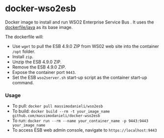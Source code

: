 docker-wso2esb
===================

Docker image to install and run WSO2 Enterprise Service Bus . It uses the [dockerfile/java](https://index.docker.io/u/dockerfile/java/) as its base image.


The dockerfile will:

* Use `wget` to pull the ESB 4.9.0 ZIP from WS02 web site into the container `/opt` folder.
* Install `zip`.
* Unzip the ESB 4.9.0 ZIP.
* Remove the ESB 4.9.0 ZIP.
* Expose the container port `9443`.
* Set the ESB  `wso2server.sh` start-up script as the container start-up command.

### Usage
* To pull: `docker pull massimodanieli/wso2esb`
* To build: `docker build --rm -t your_image_name github.com/massimodanieli/docker-wso2esb`
* To run: `docker run --rm --name your_container_name -p 9443:9443 your_image_name`
* To access ESB web admin console, navigate to `https://localhost:9443`

